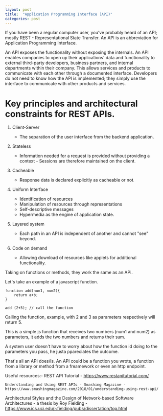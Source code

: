 ```yaml
---
layout: post
title:  "Application Programming Interface (API)"
categories: post
---
```


If you have been a regular computer user, you've probably heard of an API; mostly REST - Representational State Transfer. An API is an abbreviation for Application Programming Interface.

An API exposes the functionality without exposing the internals. An API enables companies to open up their applications' data and functionality to external third-party developers, business partners, and internal departments within their company. This allows services and products to communicate with each other through a documented interface. 
Developers do not need to know how the API is implemented; they simply use the interface to communicate with other products and services. 

# Key principles and architectural constraints for REST APIs. 

1. Client-Server
	* The separation of the user interface from the backend application. 

2. Stateless 
	* Information needed for a request is provided without providing a context - Sessions are therefore maintained on the client. 

3. Cacheable 
	* Response data is declared explicitly as cacheable or not. 

4. Uniform Interface
	* Identification of resources
	* Manipulation of resources through representations 
	* Self-descriptive messages
	* Hypermedia as the engine of application state. 

5. Layered system
	* Each path in an API is independent of another and cannot "see" beyond. 

6. Code on demand
	* Allowing download of resources like applets for additional functionality. 

Taking on functions or methods, they work the same as an API.

Let's take an example of a javascript function.

	function add(num1, num2){
		return a+b;
	}

    add (2+3); // call the function

Calling the function, example, with 2 and 3 as parameters respectively will return 5.

This is a simple js function that receives two numbers (num1 and num2) as parameters, it adds the two numbers and returns their sum. 

A system user doesn't have to worry about how the function id doing to the parameters you pass, he justa ppareciates the outcome.  

That's all an API does/is. An API could be a function you wrote, a function from a library or method from a freamework or even an http endpoint. 

Useful resources:-
	REST API Tutorial - https://www.restapitutorial.com/
	
	Understanding and Using REST APIs - Smashing Magazine - https://www.smashingmagazine.com/2018/01/understanding-using-rest-api/

Architectural Styles and the Design of Network-based Software Architectures - a thesis by Roy Fielding - https://www.ics.uci.edu/~fielding/pubs/dissertation/top.html